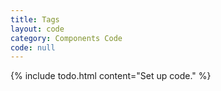```yaml
---
title: Tags
layout: code
category: Components Code
code: null
---
```


{% include todo.html content="Set up code." %}
